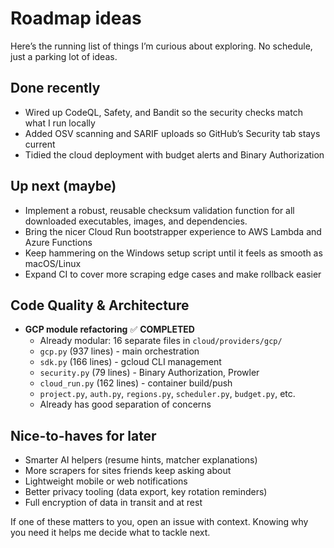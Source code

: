 # Roadmap ideas

Here’s the running list of things I’m curious about exploring. No schedule, just a parking lot of ideas.

## Done recently

- Wired up CodeQL, Safety, and Bandit so the security checks match what I run locally
- Added OSV scanning and SARIF uploads so GitHub’s Security tab stays current
- Tidied the cloud deployment with budget alerts and Binary Authorization

## Up next (maybe)

- Implement a robust, reusable checksum validation function for all downloaded executables, images, and dependencies.
- Bring the nicer Cloud Run bootstrapper experience to AWS Lambda and Azure Functions
- Keep hammering on the Windows setup script until it feels as smooth as macOS/Linux
- Expand CI to cover more scraping edge cases and make rollback easier

## Code Quality & Architecture

- **GCP module refactoring** ✅ **COMPLETED**
  - Already modular: 16 separate files in `cloud/providers/gcp/`
  - `gcp.py` (937 lines) - main orchestration
  - `sdk.py` (166 lines) - gcloud CLI management
  - `security.py` (79 lines) - Binary Authorization, Prowler
  - `cloud_run.py` (162 lines) - container build/push
  - `project.py`, `auth.py`, `regions.py`, `scheduler.py`, `budget.py`, etc.
  - Already has good separation of concerns

## Nice-to-haves for later

- Smarter AI helpers (resume hints, matcher explanations)
- More scrapers for sites friends keep asking about
- Lightweight mobile or web notifications
- Better privacy tooling (data export, key rotation reminders)
- Full encryption of data in transit and at rest

If one of these matters to you, open an issue with context. Knowing why you need it helps me decide what to tackle next.
